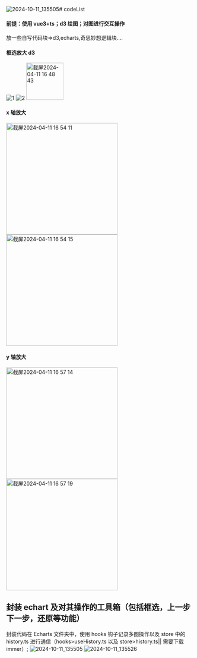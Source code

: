 ![2024-10-11_135505](https://github.com/user-attachments/assets/40bd1f50-d7cc-4a87-af96-71eaac3f81de)# codeList

#### 前提：使用 vue3+ts；d3 绘图；对图进行交互操作

放一些自写代码块=>d3,echarts,奇思妙想逻辑块....

#### 框选放大 d3
![1](https://github.com/user-attachments/assets/ea19d750-b07c-47ea-8ea5-3ae849cb19f4)
![2](https://github.com/user-attachments/assets/ce6c7f58-c2d4-4b8a-99c5-4ebaf9b3bbb2)
<img width="100" alt="截屏2024-04-11 16 48 43" src="https://github.com/xtt-nora/codeList/assets/100661009/6175399c-e0f5-4732-af7f-408e9e5b5301">

#### x 轴放大

<img width="300" alt="截屏2024-04-11 16 54 11" src="https://github.com/xtt-nora/codeList/assets/100661009/1e723d12-a53d-4c69-8249-124883ae9e1f">
<img width="300" alt="截屏2024-04-11 16 54 15" src="https://github.com/xtt-nora/codeList/assets/100661009/bd9d52da-4b2c-4c63-9490-540cfbc2242f">

#### y 轴放大

<img width="300" alt="截屏2024-04-11 16 57 14" src="https://github.com/xtt-nora/codeList/assets/100661009/25991a7c-6e5c-42a5-a8bb-dbf512797543">
<img width="300" alt="截屏2024-04-11 16 57 19" src="https://github.com/xtt-nora/codeList/assets/100661009/6c659c12-33cd-4dbb-8cc7-6b8e1c3617e3">

## 封装 echart 及对其操作的工具箱（包括框选，上一步下一步，还原等功能）

封装代码在 Echarts 文件夹中，使用 hooks 钩子记录多图操作以及 store 中的 history.ts 进行通信（hooks>useHistory.ts 以及 store>history.ts|| 需要下载 immer）;
![2024-10-11_135505](https://github.com/user-attachments/assets/3d681d61-867a-4263-bae4-54d91bf5621f)
![2024-10-11_135526](https://github.com/user-attachments/assets/3e594ee1-c254-48ec-be17-3d146ecac004)
